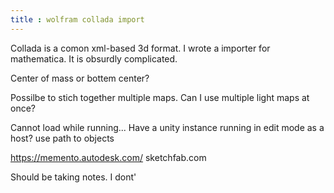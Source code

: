 ```yaml
---
title : wolfram collada import
---
```

Collada is a comon xml-based 3d format.
I wrote a importer for mathematica.
It is obsurdly complicated.

Center of mass or bottem center?


Possilbe to stich together multiple maps.
Can I use multiple light maps at once?


Cannot load while running...
Have a unity instance running in edit mode as a host?
use path to objects


https://memento.autodesk.com/
sketchfab.com

Should be taking notes. I dont'